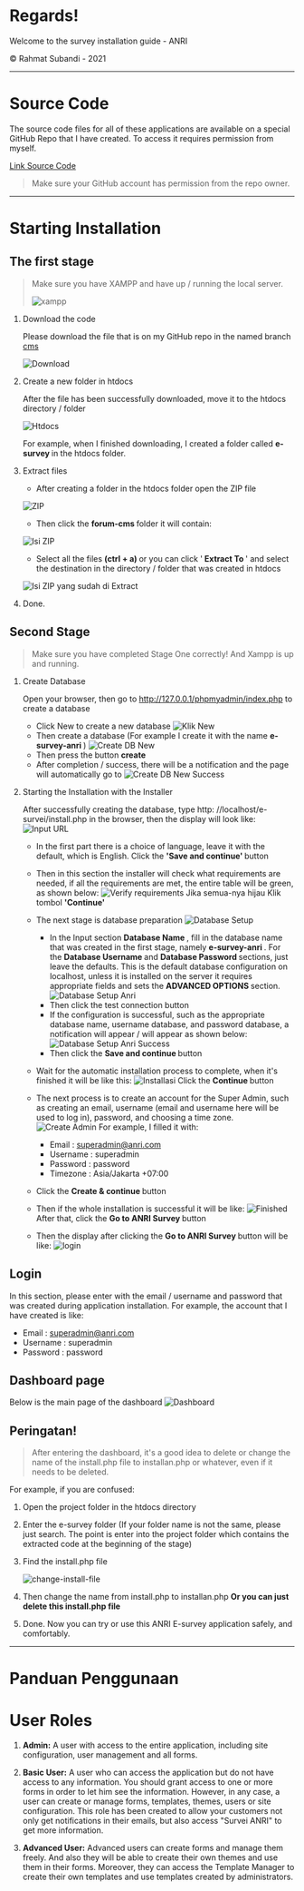 # Regards!

Welcome to the survey installation guide - ANRI

&copy; Rahmat Subandi - 2021

<hr>

# Source Code

The source code files for all of these applications are available on a special GitHub Repo that I have created. To access it requires permission from myself.

[Link Source Code](https://github.com/rahmatsubandi/forum/)

> Make sure your GitHub account has permission from the repo owner.

<hr>

# Starting Installation

## The first stage

> Make sure you have XAMPP and have up / running the local server.
>
> ![xampp](../images/xampp.png ":no-zoom")

1. Download the code

   Please download the file that is on my GitHub repo in the named branch [cms](https://github.com/rahmatsubandi/forum/)

   ![Download](../images/download_code.png ":no-zoom")

2. Create a new folder in htdocs

   After the file has been successfully downloaded, move it to the htdocs directory / folder

   ![Htdocs](../images/htdocs.png ":no-zoom")

   For example, when I finished downloading, I created a folder called <b> e-survey </b> in the htdocs folder.

3. Extract files

   - After creating a folder in the htdocs folder open the ZIP file

   ![ZIP](../images/zip.png ":no-zoom")

   - Then click the <b> forum-cms </b> folder it will contain:

   ![Isi ZIP](../images/isi-zip.png ":no-zoom")

   - Select all the files <b> (ctrl + a) </b> or you can click '<b> Extract To </b>' and select the destination in the directory / folder that was created in htdocs

   ![Isi ZIP yang sudah di Extract](../images/isi-zip-extract.png ":no-zoom")

4. Done.

## Second Stage

> Make sure you have completed Stage One correctly! And Xampp is up and running.

1. Create Database

   Open your browser, then go to http://127.0.0.1/phpmyadmin/index.php to create a database

   - Click New to create a new database
     ![Klik New](../images/klik-new.png ":no-zoom")
   - Then create a database (For example I create it with the name <b> e-survey-anri </b>)
     ![Create DB New](../images/create-db.png ":no-zoom")
   - Then press the button <b>create</b>
   - After completion / success, there will be a notification and the page will automatically go to
     ![Create DB New Success](../images/redirect-success.png ":no-zoom")

2. Starting the Installation with the Installer

   After successfully creating the database, type http: //localhost/e-survei/install.php in the browser, then the display will look like:
   ![Input URL](../images/input-url.png ":no-zoom")

   - In the first part there is a choice of language, leave it with the default, which is English. Click the <b> 'Save and continue' </b> button

   - Then in this section the installer will check what requirements are needed, if all the requirements are met, the entire table will be green, as shown below:
     ![Verify requirements](../images/verify-req.png ":no-zoom")
     Jika semua-nya hijau Klik tombol <b>'Continue'</b>

   - The next stage is database preparation
     ![Database Setup](../images/db-setup.png ":no-zoom")

     - In the Input section <b> Database Name </b>, fill in the database name that was created in the first stage, namely <b> e-survey-anri </b>.
       For the <b> Database Username </b> and <b> Database Password </b> sections, just leave the defaults. This is the default database configuration on localhost, unless it is installed on the server it requires appropriate fields and sets the <b> ADVANCED OPTIONS </b> section.
       ![Database Setup Anri](../images/db-setup-anri.png ":no-zoom")
     - Then click the test connection button
     - If the configuration is successful, such as the appropriate database name, username database, and password database, a notification will appear / will appear as shown below:
       ![Database Setup Anri Success](../images/db-setup-anri-success.png ":no-zoom")
     - Then click the <b> Save and continue </b> button

   - Wait for the automatic installation process to complete, when it's finished it will be like this:
     ![Installasi](../images/installing.png ":no-zoom")
     Click the <b> Continue </b> button

   - The next process is to create an account for the Super Admin, such as creating an email, username (email and username here will be used to log in), password, and choosing a time zone.
     ![Create Admin](../images/create-admin.png ":no-zoom")
     For example, I filled it with:

     - Email : superadmin@anri.com
     - Username : superadmin
     - Password : password
     - Timezone : Asia/Jakarta +07:00

   - Click the <b> Create & continue </b> button

   - Then if the whole installation is successful it will be like:
     ![Finished](../images/finished.png ":no-zoom")
     After that, click the <b> Go to ANRI Survey </b> button

   - Then the display after clicking the <b> Go to ANRI Survey </b> button will be like:
     ![login](../images/login.png ":no-zoom")

## Login

In this section, please enter with the email / username and password that was created during application installation. For example, the account that I have created is like:

- Email : superadmin@anri.com
- Username : superadmin
- Password : password

## Dashboard page

Below is the main page of the dashboard
![Dashboard](../images/dashboard.png ":no-zoom")

## Peringatan!

> After entering the dashboard, it's a good idea to delete or change the name of the install.php file to installan.php or whatever, even if it needs to be deleted.

For example, if you are confused:

1. Open the project folder in the htdocs directory
2. Enter the e-survey folder (If your folder name is not the same, please just search. The point is enter into the project folder which contains the extracted code at the beginning of the stage)
3. Find the install.php file

   ![change-install-file](../images/change-install-file.png ":no-zoom")

4. Then change the name from install.php to installan.php <b> Or you can just delete this install.php file </b>
5. Done. Now you can try or use this ANRI E-survey application safely, and comfortably.

<hr>

# Panduan Penggunaan

# User Roles

1. <b>Admin:</b> A user with access to the entire application, including site configuration, user management and all forms.

2. <b>Basic User:</b> A user who can access the application but do not have access to any information. You should grant access to one or more forms in order to let him see the information. However, in any case, a user can create or manage forms, templates, themes, users or site configuration. This role has been created to allow your customers not only get notifications in their emails, but also access "Survei ANRI" to get more information.

3. <b>Advanced User:</b> Advanced users can create forms and manage them freely. And also they will be able to create their own themes and use them in their forms. Moreover, they can access the Template Manager to create their own templates and use templates created by administrators.
